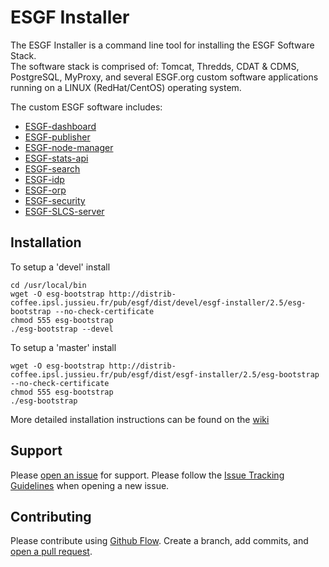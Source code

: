 # ESGF Installer
The ESGF Installer is a command line tool for installing the ESGF Software Stack.  
The software stack is comprised of: Tomcat, Thredds, CDAT & CDMS, PostgreSQL, MyProxy, and several ESGF.org custom software applications running on a LINUX (RedHat/CentOS) operating system.

The custom ESGF software includes:
- [ESGF-dashboard](https://github.com/ESGF/esgf-dashboard)
- [ESGF-publisher](https://github.com/ESGF/esg-publisher)
- [ESGF-node-manager](https://github.com/ESGF/esgf-node-manager)
- [ESGF-stats-api](https://github.com/ESGF/esgf-stats-api)
- [ESGF-search](https://github.com/ESGF/esg-search)
- [ESGF-idp](https://github.com/ESGF/esgf-idp)
- [ESGF-orp](https://github.com/ESGF/esg-orp)
- [ESGF-security](https://github.com/ESGF/esgf-security)
- [ESGF-SLCS-server](https://github.com/ESGF/esgf-slcs-server)

## Installation
To setup a 'devel' install 
 
    cd /usr/local/bin
    wget -O esg-bootstrap http://distrib-coffee.ipsl.jussieu.fr/pub/esgf/dist/devel/esgf-installer/2.5/esg-bootstrap --no-check-certificate  
    chmod 555 esg-bootstrap  
    ./esg-bootstrap --devel   
 
To setup a 'master' install  
 
    wget -O esg-bootstrap http://distrib-coffee.ipsl.jussieu.fr/pub/esgf/dist/esgf-installer/2.5/esg-bootstrap --no-check-certificate  
    chmod 555 esg-bootstrap  
    ./esg-bootstrap
    
More detailed installation instructions can be found on the [wiki](https://github.com/ESGF/esgf-installer/wiki)

## Support

Please [open an issue](https://github.com/ESGF/esgf-installer/issues/new) for support.
Please follow the [Issue Tracking Guidelines](https://github.com/ESGF/esgf-installer/wiki/ESGF-Installer-Issue-Tracking-Guidelines) when opening a new issue.


## Contributing

Please contribute using [Github Flow](https://guides.github.com/introduction/flow/). Create a branch, add commits, and [open a pull request](https://github.com/ESGF/esgf-installer/compare).
